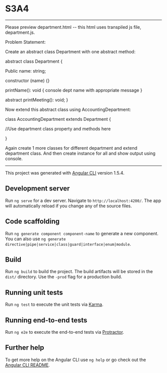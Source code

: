 # S3A4
-----------------------------
Please preview department.html -- this html uses transpiled js file, department.js.

Problem Statement:

Create an abstract class Department with one abstract method:

abstract class Department {

Public name: string;

constructor (name) {}

printName(): void { console dept name with appropriate message }

abstract printMeeting(): void;
}

Now extend this abstract class using AccountingDepartment:

class AccountingDepartment extends Department {

//Use department class property and methods here

}

Again create 1 more classes for different department and extend department
class. And then create instance for all and show output using console.

-----------------------------------

This project was generated with [Angular CLI](https://github.com/angular/angular-cli) version 1.5.4.

## Development server

Run `ng serve` for a dev server. Navigate to `http://localhost:4200/`. The app will automatically reload if you change any of the source files.

## Code scaffolding

Run `ng generate component component-name` to generate a new component. You can also use `ng generate directive|pipe|service|class|guard|interface|enum|module`.

## Build

Run `ng build` to build the project. The build artifacts will be stored in the `dist/` directory. Use the `-prod` flag for a production build.

## Running unit tests

Run `ng test` to execute the unit tests via [Karma](https://karma-runner.github.io).

## Running end-to-end tests

Run `ng e2e` to execute the end-to-end tests via [Protractor](http://www.protractortest.org/).

## Further help

To get more help on the Angular CLI use `ng help` or go check out the [Angular CLI README](https://github.com/angular/angular-cli/blob/master/README.md).
